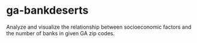 # ga-bankdeserts
Analyze and visualize the relationship between socioeconomic factors and the number of banks in given GA zip codes.
